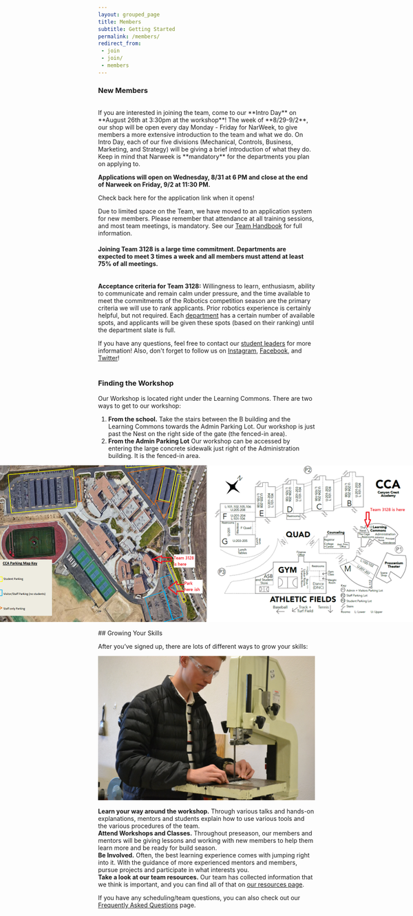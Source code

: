 ```yaml
---
layout: grouped_page
title: Members
subtitle: Getting Started
permalink: /members/
redirect_from:
 - join
 - join/
 - members
---
```


### **New Members**
<br>
If you are interested in joining the team, come to our **Intro Day** on **August 26th at 3:30pm at the workshop**! The week of **8/29-9/2**, our shop will be open every day Monday - Friday for NarWeek, to give members a more extensive introduction to the team and what we do. On Intro Day, each of our five divisions (Mechanical, Controls, Business, Marketing, and Strategy) will be giving a brief introduction of what they do. Keep in mind that Narweek is **mandatory** for the departments you plan on applying to. 

**Applications will open on Wednesday, 8/31 at 6 PM and close at the end of Narweek on Friday, 9/2 at 11:30 PM.**

Check back here for the application link when it opens! 

<!---After Intro Day is NarWeek, where every day we will dive headfirst into all that FRC has to offer, looking at all of the aspects of our team and how our departments work together to make Team 3128 run as best as it can. --->


<!-- VIRTUAL Intro Day/NarWeek blurb
If you are interested in joining the team, come to our **Intro Day** on **September 18th at 3:15pm**!  On Intro Day, new members will get a chance to virtually meet veteran members and each other to learn all about our team—from our culture to the work we do in each of our divisions. After Intro Day is NarWeek, where every day we will dive headfirst into all that FRC has to offer, looking at all of the aspects of our team and how our departments work together. **NarWeek** will run from **September 21th - 25th at 3:15pm** every day, and allow members to get a more extensive introduction to what each of our five divisions do (Mechanical, Controls, Business, Marketing, and Strategy). If you're interested in coming, fill out [this form](http://eepurl.com/hbg-of) and we'll email you more details soon!
-->

<!-- General/In-Person Post-ID/NW blurb
That said, do not worry if you are joining the team after Intro Day and NarWeek! Simply stop by the workshop on one of our meeting days (Mondays, Thursdays, and Fridays after school), find one of our student leaders or mentors, and we will get you started on everything you need to know.
-->

<!--
The process for getting registered with the team is currently being updated, and we will walk you through how to do it once robotics starts back up for the 2019 - 2020 season. The steps for registration will be available in September.
-->

<!-- **IMPORTANT**
<br>
Right now, applications are only open to **returning members**. If your name is not on the returning members roster, please do not apply to the team as of now. Missed the returning members application? Do not fret, you can still apply as a new member after Narweek.

Are you sure you're part of the team for the 2021-2022 school year?
Review the steps below to make sure that you have done everything required to be an official member of Team 3128! -->

Due to limited space on the Team, we have moved to an application system for new members.  Please remember that attendance at all training sessions, and most team meetings, is mandatory.  See our [Team Handbook](https://docs.google.com/document/d/1YPFrCkluBmejvq6EDalflJT9G8ow6i4Uo-uvoRCSLjY/edit) for full information.

#### **Joining Team 3128 is a large time commitment.** Departments are expected to meet 3 times a week and all members must attend **at least 75% of all meetings**.<br><br>

<!---
Applications are out! To become a part of our team, just follow the steps below:

1. Apply to the team through the [form](https://forms.gle/hdZak2tcih2R9Ke38) and review the team [handbook](https://docs.google.com/document/d/1YPFrCkluBmejvq6EDalflJT9G8ow6i4Uo-uvoRCSLjY/edit). Please use an email you check often for your application. All applications are due **September 21th, 11:59 PM**
2. After applications have closed, our leaders will review them, and you will be notified of your acceptance status via email on **September 27th**.
3. Once you have been accepted, you will receive an email with everything you must complete before you can be added to the team roster. You will have until **October 1st** to complete everything, or else we will assume that you are no longer interested and give your spot to the next candidate. -->

<!--- Applications past blurb
Team member applications and selection are complete for the 2021-2022 school year. 
We had many more applicants than spots available, and selection was extremely difficult. <br>

If you applied, emails with acceptance/rejection were sent out the evening of Sunday, Sept. 27, 2021. <br>

If you applied, but did not receive an email response on Sept. 27 - please contact the Team at [info@team3128.org](mailto:info@team3128.org). <br>

If you received an acceptance email, it included instructions for items that must be completed by Thursday Sept. 30 2021 (midnight), to be rostered with the Team. 
If any prospective member fails to complete rostering by that date, we will assume they are no longer interested, and move on to any waitlisted candidates.
--->


<!-- GENERAL/In-Person Post-ID/NEW Blurb
Though Intro Day and NarWeek have passed, if you are still interested in joining the team, contact one of our [student leaders](/about/leaders/) for more information, or email [info@team3128.org](mailto:info@team3128.org). Please note that our Mechanical and Controls departments are at capacity for the 2020-21 season. To find out about our other departments, visit [here](/about/departments/).
-->

<!-- 
Though Intro Day and NarWeek have passed, if you are still interested in joining the team, simply sign up [here](http://bit.ly/3128new) and follow the steps below, contact one of our [student leaders](/about/leaders/) for more information, or email [info@team3128.org](mailto:info@team3128.org)! Please note that our Mechanical and Controls departments are at capacity for the 2020-21 season. To find out about our other departments, visit [this page](/about/departments/).
-->

<!--
To become part of the team, simply follow the steps below:
-->

<!--1. **Stop by the workshop!** For new members who would like to join in the Fall, you can [contact us](/contact/) or stop by our workshop and talk to one of our [student leaders](/about/leaders/). We'll introduce you to our five departments (Mechanical, Controls, Business, Marketing, and Strategy), and the department heads will be able to get you started with classes and projects.
-->

<!-- 1. **Sign up on our [team roster](https://team3128.us17.list-manage.com/subscribe?u=7c13b1f47db9b4f3392eda9f2&id=b93cada25a).** This will get you added to our mailing list so you know everything that is going on.  Please use an email you check regularly.
2. **Review the [Team 3128 Handbook](/resources/Team3128Handbook.pdf).** The handbook contains information on the basics of what our team does, the code of conduct, team information for parents, build season, etc. You will also need both you and your parent to sign the "Code of Conduct Agreement" page, located on the second page of the same document as the Parental Consent & Waiver (see Step 5).
<!--4. **Turn in a [Safety Waiver](https://docs.google.com/document/d/1hleaX1rEWXA9QjJedI54hGureuK_zdqZQUVaP21OPQM/edit?usp=sharing).** You and your parental unit will need to read, understand, agree to, and sign the safety waiver. Please turn in the physical waiver to a mentor at the workshop.
-->
<!-- 3. **Complete [Team 3128 Safety Training](/members/safety/).** Because of the nature of what we do, safety is paramount to our team. That's why we require all members to complete safety training and take the safety quiz. -->
<!--
That's why we require all returning members to complete safety training by **September 7th, 2020** and all new members to complete it by **October 9th, 2020.**
-->
<!-- 4. **Sign up on [STIMS](https://my.firstinspires.org/Dashboard/), our league information manager, by January 9, 2021.** This will let you attend tournaments and be involved in official robotics events off-campus. *This step requires a parental unit to finish.* You can find detailed instructions for [new members here](https://drive.google.com/file/d/0B4NhnLtlTNV6T1ljM0o2Wm9wc28/view) and [returning members here](https://drive.google.com/file/d/0B4NhnLtlTNV6WGR2Rzk5NXpNbzQ/view). 
<!-- The Consent and Release Form, which must be signed to complete STIMS, has changed this year due to COVID-19! Please make sure to read the form carefully, **and have your parental unit read it carefully too.** -->
<!-- As a new requirement this year, **all youth team members must register** in order to participate in any remote or in-person FIRST activities.
5. **Turn in the [Parental Consent & Waiver for 2020-2021](https://docs.google.com/document/d/1UjWkqNu8Vob1p9chxhx3HSveeSVW7P9wvv6B3R-iq3k/edit#heading=h.5fghb1f5uj25).** You and your parental unit must read, understand, agree to, and sign the waiver. Once it's been signed, upload both pages to [this form](https://forms.gle/pN9pfaW34BWTHCWeA). 
<!--
*CCA has a "**[Health & Safety Agreement](https://drive.google.com/file/d/10I9Qjs45YUul7zUiLoQeGjVue881V42e/view?usp=sharing)**" that your parental unit will eventually need to sign and submit as a scanned document. As part of the agreement, you must also review [SDUHSD Reopening Information](https://www.sduhsd.net/Departments/Administrative-Services/Health-Services/Covid-19-Resources/index.html). However, because reopening procedures are subject to change, we are not requiring it at this point in time. Additional steps may have to be followed depending on how reopening proceeds.*
-->

<!-- That's it! If you have any questions, feel free to reach out and contact our [coaches and leaders](/contact/).   -->

<!--After that, the only thing left to do is to show up! You can also check out our [calendar](/members/calendar/) and [blog updates](/blog/) to find out about all the things happening in robotics. You can also [email our leaders](/contact/) to ask any questions you may have.
-->


<!-- <h2><a id="reopening"></a>Robotics Reopening Plan</h2>
### Starting Nov. 2020 
Some extracurriculars are allowed to reopen on the CCA campus starting November 2020.  This includes Robotics, meaning that you can come to the Robotics Workshop on the CCA campus (even if you are still in Distance Learning for school).  This is completely optional, and you can be a full member of Team 3128 even if you choose not to come to the Workshop in person.

There are a lot of rules and regulations governing this but if you are interested, please talk to your Department Coordinator.  Find out your department’s plans for meeting (when, where) and what “Pods” they are putting together.

In order to be eligible to join a "Pod", you MUST do the following:
1. **Complete all 5 steps** in the "Join the Team" above to ensure that you are a registered member.
2. Thoroughly **review the [Team 3128 COVID-19 Safety Plan](https://docs.google.com/document/d/1PRAlTzHP6b_xbyuxtk17hr1yf7hKAUMhhJHPmvpazGE/edit#heading=h.vbh6w0mxqbwc).**
3. **Read the CCA [“Health & Safety Agreement”](https://drive.google.com/file/d/10I9Qjs45YUul7zUiLoQeGjVue881V42e/view?usp=sharing)** with a parental unit. Have your parental unit sign the document, then scan (or take a picture of) the signed document and upload to [this form](https://forms.gle/dXTjEs13Cevjfvwe9).
    * As part of the agreement, you must also review [SDUHSD Reopening Information](https://www.sduhsd.net/Departments/Administrative-Services/Health-Services/Covid-19-Resources/index.html).
    * Additional steps may have to be followed depending on how reopening proceeds.
4. If you are in the Mechanical Department, pass the **“Mech & Construction Safety Quiz.”** If you are in the Controls Department, pass the **“Controls & Electrical Safety Quiz.”** Go to the [Safety page](/members/safety) to find the links to these quizzes.  
  
Once all signed documents have been received, you may join a Pod (see your Department Coordinator for available Pods) and begin in-person training.

Procedures for entering the workshop, social distancing, sanitizing, etc. are all outlined in the team’s  [“COVID Safety Plan.”](https://docs.google.com/document/d/1PRAlTzHP6b_xbyuxtk17hr1yf7hKAUMhhJHPmvpazGE/edit#heading=h.vbh6w0mxqbwc)

Currently, workshop time priority is given to the Mechanical and Controls departments because they require access to machine tools and the robot.  -->
**Acceptance criteria for Team 3128:**  Willingness to learn, enthusiasm, ability to communicate and remain calm under pressure, and the time available to meet the commitments of the Robotics competition season are the primary criteria we will use to rank applicants. Prior robotics experience is certainly helpful, but not required.
Each [department](/about/departments/) has a certain number of available spots, and applicants will be given these spots (based on their ranking) until the department slate is full.<br>

If you have any questions, feel free to contact our [student leaders](/about/leaders/) for more information! Also, don't forget to follow us on [Instagram](https://www.instagram.com/3128aluminumnarwhals/), [Facebook](https://www.facebook.com/aluminumnarwhals), and [Twitter](https://twitter.com/FRCTeam3128)! <br><br>

### Finding the Workshop
Our Workshop is located right under the Learning Commons. There are two ways to get to our workshop:
1. **From the school.** Take the stairs between the B building and the Learning Commons towards the Admin Parking Lot. Our workshop is just past the Nest on the right side of the gate (the fenced-in area).
2. **From the Admin Parking Lot** Our workshop can be accessed by entering the large concrete sidewalk just right of the Administration building. It is the fenced-in area.

<div style="display:flex; justify-content:center">
    <img src="/assets/page_photos/members/map1.png" class="leftimage">
    <img src="/assets/page_photos/members/map2.png" class="rightimage">
</div>

<br>
## Growing Your Skills

After you’ve signed up, there are lots of different ways to grow your skills:

<img src="/assets/page_photos/members/11.jpg" class="leftimage">

**Learn your way around the workshop.** Through various talks and hands-on explanations, mentors and students explain how to use various tools and the various procedures of the team. <br>
**Attend Workshops and Classes.** Throughout preseason, our members and mentors will be giving lessons and working with new members to help them learn more and be ready for build season. <br>
**Be Involved.** Often, the best learning experience comes with jumping right into it. With the guidance of more experienced mentors and members, pursue projects and participate in what interests you.<br>
**Take a look at our team resources.** Our team has collected information that we think is important, and you can find all of that on [our resources page](/resources/).<br>

If you have any scheduling/team questions, you can also check out our [Frequently Asked Questions](/members/faq/) page.
